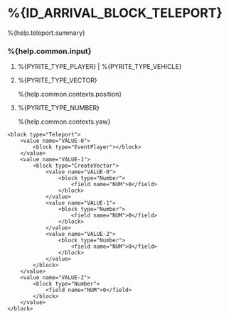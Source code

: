 # %{ID_ARRIVAL_BLOCK_TELEPORT}

%{help.teleport.summary}

### %{help.common.input}

1. %{PYRITE_TYPE_PLAYER} | %{PYRITE_TYPE_VEHICLE}
2. %{PYRITE_TYPE_VECTOR}

    %{help.common.contexts.position}

3. %{PYRITE_TYPE_NUMBER}

    %{help.common.contexts.yaw}

```
<block type="Teleport">
    <value name="VALUE-0">
        <block type="EventPlayer"></block>
    </value>
    <value name="VALUE-1">
        <block type="CreateVector">
            <value name="VALUE-0">
                <block type="Number">
                    <field name="NUM">0</field>
                </block>
            </value>
            <value name="VALUE-1">
                <block type="Number">
                    <field name="NUM">0</field>
                </block>
            </value>
            <value name="VALUE-2">
                <block type="Number">
                    <field name="NUM">0</field>
                </block>
            </value>
        </block>
    </value>
    <value name="VALUE-2">
        <block type="Number">
            <field name="NUM">0</field>
        </block>
    </value>
</block>
```